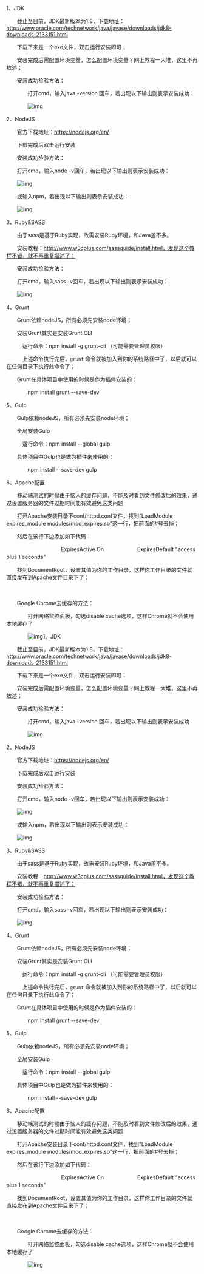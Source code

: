 1、JDK

　　截止至目前，JDK最新版本为1.8，下载地址：http://www.oracle.com/technetwork/java/javase/downloads/jdk8-downloads-2133151.html

　　下载下来是一个exe文件，双击运行安装即可；

　　安装完成后需配置环境变量，怎么配置环境变量？网上教程一大堆，这里不再敖述；

　　安装成功检验方法：

　　　　打开cmd，输入java -version 回车，若出现以下输出则表示安装成功：

　　　　![img](https://images2015.cnblogs.com/blog/566046/201607/566046-20160726111009138-1532834005.png)

2、NodeJS

　　官方下载地址：https://nodejs.org/en/

　　下载完成后双击运行安装

　　安装成功检验方法：

　　打开cmd，输入node -v回车，若出现以下输出则表示安装成功：

　　![img](https://images2015.cnblogs.com/blog/566046/201607/566046-20160726112714747-971444121.png)

　　或输入npm，若出现以下输出则表示安装成功：

　　![img](https://images2015.cnblogs.com/blog/566046/201607/566046-20160726112858450-1420130166.png)

3、Ruby&SASS

　　由于sass是基于Ruby实现，故需安装Ruby环境，和Java差不多。

　　安装教程：http://www.w3cplus.com/sassguide/install.html，发现这个教程不错，就不再重复描述了；

　　安装成功检验方法：

　　打开cmd，输入sass -v回车，若出现以下输出则表示安装成功：

　　![img](https://images2015.cnblogs.com/blog/566046/201607/566046-20160726114043247-1536753427.png)

4、Grunt

　　Grunt依赖nodeJS，所有必须先安装node环境；　　

　　安装Grunt其实是安装Grunt CLI

　　　运行命令：npm install -g grunt-cli （可能需要管理员权限）

　　　上述命令执行完后，`grunt` 命令就被加入到你的系统路径中了，以后就可以在任何目录下执行此命令了；

　　Grunt在具体项目中使用的时候是作为插件安装的：

　　　　npm install grunt --save-dev

5、Gulp

　　Gulp依赖nodeJS，所有必须先安装node环境；

　　全局安装Gulp

　　　运行命令：npm install --global gulp

　　具体项目中Gulp也是做为插件来使用的：

　　　　npm install --save-dev gulp

6、Apache配置

　　移动端测试的时候由于恼人的缓存问题，不能及时看到文件修改后的效果，通过设置服务器的文件过期时间能有效避免这类问题

　　打开Apache安装目录下conf/httpd.conf文件，找到“LoadModule expires_module modules/mod_expires.so”这一行，把前面的#号去掉；

　　然后在该行下边添加如下代码：　

　　　　<IfModule mod_expires.c>
　　　　　　ExpiresActive On
　　　　　　ExpiresDefault "access plus 1 seconds"
　　　　</IfModule>

　　找到DocumentRoot，设置其值为你的工作目录，这样你工作目录的文件就直接发布到Apache文件目录下了；

　　

　　Google Chrome去缓存的方法：

　　　　打开网络监控面板，勾选disable cache选项，这样Chrome就不会使用本地缓存了

　　　　![img](https://images2015.cnblogs.com/blog/566046/201607/566046-20160726121450481-1001407572.png)1、JDK

　　截止至目前，JDK最新版本为1.8，下载地址：http://www.oracle.com/technetwork/java/javase/downloads/jdk8-downloads-2133151.html

　　下载下来是一个exe文件，双击运行安装即可；

　　安装完成后需配置环境变量，怎么配置环境变量？网上教程一大堆，这里不再敖述；

　　安装成功检验方法：

　　　　打开cmd，输入java -version 回车，若出现以下输出则表示安装成功：

　　　　![img](https://images2015.cnblogs.com/blog/566046/201607/566046-20160726111009138-1532834005.png)

2、NodeJS

　　官方下载地址：https://nodejs.org/en/

　　下载完成后双击运行安装

　　安装成功检验方法：

　　打开cmd，输入node -v回车，若出现以下输出则表示安装成功：

　　![img](https://images2015.cnblogs.com/blog/566046/201607/566046-20160726112714747-971444121.png)

　　或输入npm，若出现以下输出则表示安装成功：

　　![img](https://images2015.cnblogs.com/blog/566046/201607/566046-20160726112858450-1420130166.png)

3、Ruby&SASS

　　由于sass是基于Ruby实现，故需安装Ruby环境，和Java差不多。

　　安装教程：http://www.w3cplus.com/sassguide/install.html，发现这个教程不错，就不再重复描述了；

　　安装成功检验方法：

　　打开cmd，输入sass -v回车，若出现以下输出则表示安装成功：

　　![img](https://images2015.cnblogs.com/blog/566046/201607/566046-20160726114043247-1536753427.png)

4、Grunt

　　Grunt依赖nodeJS，所有必须先安装node环境；　　

　　安装Grunt其实是安装Grunt CLI

　　　运行命令：npm install -g grunt-cli （可能需要管理员权限）

　　　上述命令执行完后，`grunt` 命令就被加入到你的系统路径中了，以后就可以在任何目录下执行此命令了；

　　Grunt在具体项目中使用的时候是作为插件安装的：

　　　　npm install grunt --save-dev

5、Gulp

　　Gulp依赖nodeJS，所有必须先安装node环境；

　　全局安装Gulp

　　　运行命令：npm install --global gulp

　　具体项目中Gulp也是做为插件来使用的：

　　　　npm install --save-dev gulp

6、Apache配置

　　移动端测试的时候由于恼人的缓存问题，不能及时看到文件修改后的效果，通过设置服务器的文件过期时间能有效避免这类问题

　　打开Apache安装目录下conf/httpd.conf文件，找到“LoadModule expires_module modules/mod_expires.so”这一行，把前面的#号去掉；

　　然后在该行下边添加如下代码：　

　　　　<IfModule mod_expires.c>
　　　　　　ExpiresActive On
　　　　　　ExpiresDefault "access plus 1 seconds"
　　　　</IfModule>

　　找到DocumentRoot，设置其值为你的工作目录，这样你工作目录的文件就直接发布到Apache文件目录下了；

　　

　　Google Chrome去缓存的方法：

　　　　打开网络监控面板，勾选disable cache选项，这样Chrome就不会使用本地缓存了

　　　　![img](https://images2015.cnblogs.com/blog/566046/201607/566046-20160726121450481-1001407572.png)